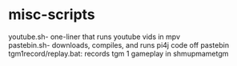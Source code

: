 # misc-scripts

youtube.sh- one-liner that runs youtube vids in mpv  
pastebin.sh- downloads, compiles, and runs pi4j code off pastebin  
tgm1record/replay.bat: records tgm 1 gameplay in shmupmametgm

